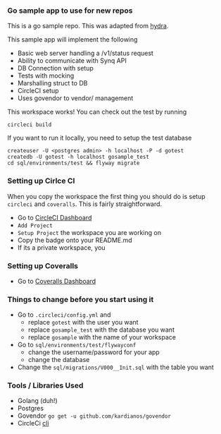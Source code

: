 ### Go sample app to use for new repos

This is a go sample repo.  This was adapted from [hydra](https://github.com/SYNQfm/hydra).

This sample app will implement the following

* Basic web server handling a /v1/status request
* Ability to communicate with Synq API
* DB Connection with setup
* Tests with mocking
* Marshalling struct to DB
* CircleCI setup
* Uses govendor to vendor/ management

This workspace works!  You can check out the test by running

`circleci build`

If you want to run it locally, you need to setup the test database

```
createuser -U <postgres admin> -h localhost -P -d gotest
createdb -U gotest -h localhost gosample_test
cd sql/environments/test && flyway migrate
```

### Setting up Cirlce CI

When you copy the workspace the first thing you should do is setup `circleci` and `coveralls`.  This is fairly straightforward.

* Go to [CircleCI Dashboard](https://circleci.com/projects/gh/SYNQfm)
* `Add Project`
* `Setup Project` the workspace you are working on
* Copy the badge onto your README.md
* If its a private workspace, you

### Setting up Coveralls

* Go to [Coveralls Dashboard](https://coveralls.io/)

### Things to change before you start using it

* Go to `.circleci/config.yml` and 
  * replace `gotest` with the user you want
  * replace `gosample_test` with the database you want
  * replace `gosample` with the name of your workspace
* Go to `sql/environments/test/flywayconf`
  * change the username/password for your app
  * change the database
* Change the `sql/migrations/V000__Init.sql` with the table you want

### Tools / Libraries Used

* Golang (duh!)
* Postgres
* Govendor `go get -u github.com/kardianos/govendor`
* CircleCi [cli](https://circleci.com/docs/2.0/local-jobs/)
